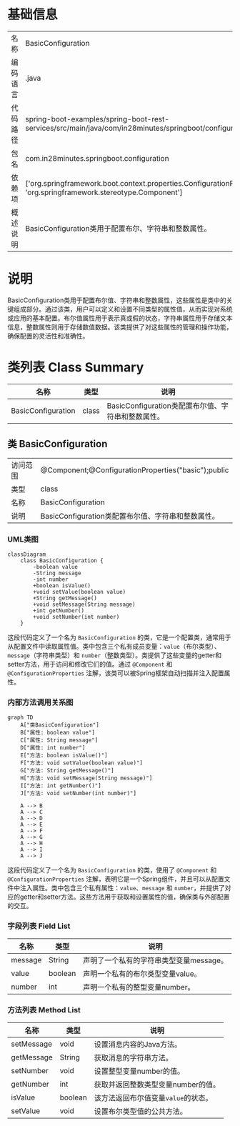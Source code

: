 # 基础信息

|      |      |
|------|------|
| 名称 | BasicConfiguration |
| 编码语言 | .java |
| 代码路径 | spring-boot-examples/spring-boot-rest-services/src/main/java/com/in28minutes/springboot/configuration/BasicConfiguration.java |
| 包名 | com.in28minutes.springboot.configuration |
| 依赖项 | ['org.springframework.boot.context.properties.ConfigurationProperties', 'org.springframework.stereotype.Component'] |
| 概述说明 | BasicConfiguration类用于配置布尔、字符串和整数属性。 |

# 说明

BasicConfiguration类用于配置布尔值、字符串和整数属性，这些属性是类中的关键组成部分。通过该类，用户可以定义和设置不同类型的属性值，从而实现对系统或应用的基本配置。布尔值属性用于表示真或假的状态，字符串属性用于存储文本信息，整数属性则用于存储数值数据。该类提供了对这些属性的管理和操作功能，确保配置的灵活性和准确性。

# 类列表 Class Summary

| 名称   | 类型  | 说明 |
|-------|------|-------------|
| BasicConfiguration | class | BasicConfiguration类配置布尔值、字符串和整数属性。 |



## 类 BasicConfiguration

|      |      |
|------|------|
| 访问范围 | @Component;@ConfigurationProperties("basic");public |
| 类型 | class |
| 名称 | BasicConfiguration |
| 说明 | BasicConfiguration类配置布尔值、字符串和整数属性。 |


### UML类图

```mermaid
classDiagram
    class BasicConfiguration {
        -boolean value
        -String message
        -int number
        +boolean isValue()
        +void setValue(boolean value)
        +String getMessage()
        +void setMessage(String message)
        +int getNumber()
        +void setNumber(int number)
    }
```

这段代码定义了一个名为 `BasicConfiguration` 的类，它是一个配置类，通常用于从配置文件中读取属性值。类中包含三个私有成员变量：`value`（布尔类型）、`message`（字符串类型）和 `number`（整数类型）。类提供了这些变量的getter和setter方法，用于访问和修改它们的值。通过 `@Component` 和 `@ConfigurationProperties` 注解，该类可以被Spring框架自动扫描并注入配置属性。


### 内部方法调用关系图

```mermaid
graph TD
    A["类BasicConfiguration"]
    B["属性: boolean value"]
    C["属性: String message"]
    D["属性: int number"]
    E["方法: boolean isValue()"]
    F["方法: void setValue(boolean value)"]
    G["方法: String getMessage()"]
    H["方法: void setMessage(String message)"]
    I["方法: int getNumber()"]
    J["方法: void setNumber(int number)"]

    A --> B
    A --> C
    A --> D
    A --> E
    A --> F
    A --> G
    A --> H
    A --> I
    A --> J
```

这段代码定义了一个名为 `BasicConfiguration` 的类，使用了 `@Component` 和 `@ConfigurationProperties` 注解，表明它是一个Spring组件，并且可以从配置文件中注入属性。类中包含三个私有属性：`value`、`message` 和 `number`，并提供了对应的getter和setter方法。这些方法用于获取和设置属性的值，确保类与外部配置的交互。

### 字段列表 Field List

| 名称  | 类型  | 说明 |
|-------|-------|------|
| message | String | 声明了一个私有的字符串类型变量message。 |
| value | boolean | 声明一个私有的布尔类型变量value。 |
| number | int | 声明一个私有的整型变量number。 |

### 方法列表 Method List

| 名称  | 类型  | 说明 |
|-------|-------|------|
| setMessage | void | 设置消息内容的Java方法。 |
| getMessage | String | 获取消息的字符串方法。 |
| setNumber | void | 设置整型变量number的值。 |
| getNumber | int | 获取并返回整数类型变量number的值。 |
| isValue | boolean | 该方法返回布尔值变量`value`的状态。 |
| setValue | void | 设置布尔类型值的公共方法。 |




